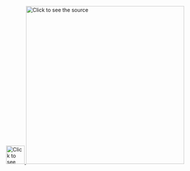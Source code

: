 <!-- 2.6.7 -->

<div style="width: 100%; height: 100%; align: left">
    <a href="https://github.com/zautke/zautke/blame/main/hand.svg">
        <img  style="width: 50px" src="hand2.svg" alt="Click to see the source">
    </a>
    <a href="https://github.com/zautke/zautke/blame/main/header.svg">
        <img style="width: 430px; align: center;" class="image" src="header.svg" alt="Click to see the source">
    </a>    
    <!-- <a href="https://github.com/zautke/zautke/blame/main/3dcube.svg">
        <img style="width: 430px; align: center;" class="image" src="3dcube.svg" alt="Click to see the source">
    </a> -->
</div>


